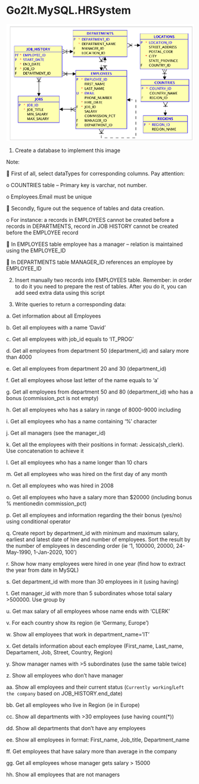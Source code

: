 # Go2It.MySQL.HRSystem
![Screenshot](image.png)

1. Create a database to implement this image

Note:

 First of all, select dataTypes for corresponding columns. Pay attention:

o COUNTRIES table – Primary key is varchar, not number.

o Employees.Email must be unique


 Secondly, figure out the sequence of tables and data creation.

o For instance: a records in EMPLOYEES cannot be created before a records in DEPARTMENTS, record in JOB HISTORY cannot be created before the EMPLOYEE record


 In EMPLOYEES table employee has a manager – relation is maintained using the EMPLOYEE_ID


 In DEPARTMENTS table MANAGER_ID references an employee by EMPLOYEE_ID



2. Insert manually two records into EMPLOYEES table. Remember: in order to do it you need to prepare the rest of tables. After you do it, you can add seed extra data using this script


3. Write queries to return a corresponding data:

a. Get information about all Employees

b. Get all employees with a name ‘David’

c. Get all employees with job_id equals to ‘IT_PROG’

d. Get all employees from department 50 (department_id) and salary more than 4000

e. Get all employees from department 20 and 30 (department_id)

f. Get all employees whose last letter of the name equals to ‘a’

g. Get all employees from department 50 and 80 (department_id) who has a bonus (commission_pct is not empty)

h. Get all employees who has a salary in range of 8000-9000 including

i. Get all employees who has a name containing ‘%’ character

j. Get all managers (see the manager_id)

k. Get all the employees with their positions in format: Jessica(sh_clerk). Use concatenation to achieve it

l. Get all employees who has a name longer than 10 chars

m. Get all employees who was hired on the first day of any month

n. Get all employees who was hired in 2008

o. Get all employees who have a salary more than $20000 (including bonus % mentionedin commission_pct)

p. Get all employees and information regarding the their bonus (yes/no) using conditional operator

q. Create report by department_id with minimum and maximum salary, earliest and latest date of hire and number of employees. Sort the result by the number of employees in descending order (ie ‘1, 100000, 20000, 24-May-1990, 1-Jan-2020, 100’)

r. Show how many employees were hired in one year (find how to extract the year from date in MySQL)

s. Get department_id with more than 30 employees in it (using having)

t. Get manager_id with more than 5 subordinates whose total salary >500000. Use group by

u. Get max salary of all employees whose name ends with ‘CLERK’

v. For each country show its region (ie ‘Germany, Europe’)

w. Show all employees that work in department_name=’IT’

x. Get details information about each employee (First_name, Last_name, Departament, Job, Street, Country, Region)

y. Show manager names with >5 subordinates (use the same table twice)

z. Show all employees who don’t have manager

aa. Show all employees and their current status (`Currently working`/`Left the company` based on JOB_HISTORY.end_date)

bb. Get all employees who live in Region (ie in Europe)

cc. Show all departments with >30 employees (use having count(*))

dd. Show all departments that don’t have any employees

ee. Show all employees in format: First_name, Job_title, Department_name

ff. Get employees that have salary more than average in the company

gg. Get all employees whose manager gets salary > 15000

hh. Show all employees that are not managers



